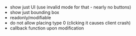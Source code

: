 - show just UI (use invalid mode for that - nearly no buttons)
- show just bounding box
- readonly/modifiable
- do not allow placing type 0 (clicking it causes client crash)
- callback function upon modification